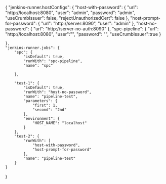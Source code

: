 {
    "jenkins-runner.hostConfigs": {
        "host-with-password": {
            "url": "http://localhost:8080",
            "user": "admin",
            "password": "admin",
            "useCrumbIssuer": false,
            "rejectUnauthorizedCert": false
        },
        "host-prompt-for-password": {
            "url": "http://server:8090",
            "user": "admin"
        },
        "host-no-password": {
            "url": "http://server-no-auth:8090"
        },
        "spc-pipeline": {
            "url": "http://localhost:8080",
            "user":"<userhere>",
            "password": "<passwordhere>",
            "useCrumbIssuer":true
        }

    },
    "jenkins-runner.jobs": {
        "spc": {
            "isDefault": true,
            "runWith": "spc-pipeline",
            "name": "spc"
          
        },

        "test-1": {
            "isDefault": true,
            "runWith": "host-no-password",
            "name": "pipeline-test",
            "parameters": {
                "first": 1,
                "second": "2nd"
            },
            "environment": {
                "HOST_NAME": "localhost"
            }
        },
        "test-2": {
            "runWith": [
                "host-with-password",
                "host-prompt-for-password"
            ],
            "name": "pipeline-test"
        }
    }
}